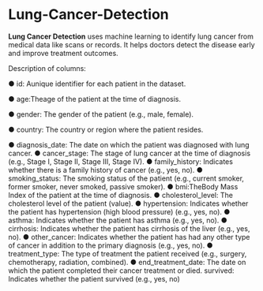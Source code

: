# Lung-Cancer-Detection
**Lung Cancer Detection** uses machine learning to identify lung cancer from medical data like scans or records. It helps doctors detect the disease early and improve treatment outcomes.

Description of columns:

 ● id: Aunique identifier for each patient in the dataset.
 
 ● age:Theage of the patient at the time of diagnosis.
 
 ● gender: The gender of the patient (e.g., male, female).
 
 ● country: The country or region where the patient resides.
 
 ● diagnosis_date: The date on which the patient was diagnosed with lung cancer.
 ● cancer_stage: The stage of lung cancer at the time of diagnosis (e.g., Stage I, Stage II,
 Stage III, Stage IV).
 ● family_history: Indicates whether there is a family history of cancer (e.g., yes, no).
 ● smoking_status: The smoking status of the patient (e.g., current smoker, former smoker,
 never smoked, passive smoker).
 ● bmi:TheBody Mass Index of the patient at the time of diagnosis.
 ● cholesterol_level: The cholesterol level of the patient (value).
 ● hypertension: Indicates whether the patient has hypertension (high blood pressure) (e.g.,
 yes, no).
 ● asthma: Indicates whether the patient has asthma (e.g., yes, no).
 ● cirrhosis: Indicates whether the patient has cirrhosis of the liver (e.g., yes, no).
 ● other_cancer: Indicates whether the patient has had any other type of cancer in addition to
 the primary diagnosis (e.g., yes, no).
 ● treatment_type: The type of treatment the patient received (e.g., surgery, chemotherapy,
 radiation, combined).
 ● end_treatment_date: The date on which the patient completed their cancer treatment or died.
 survived: Indicates whether the patient survived (e.g., yes, no)
